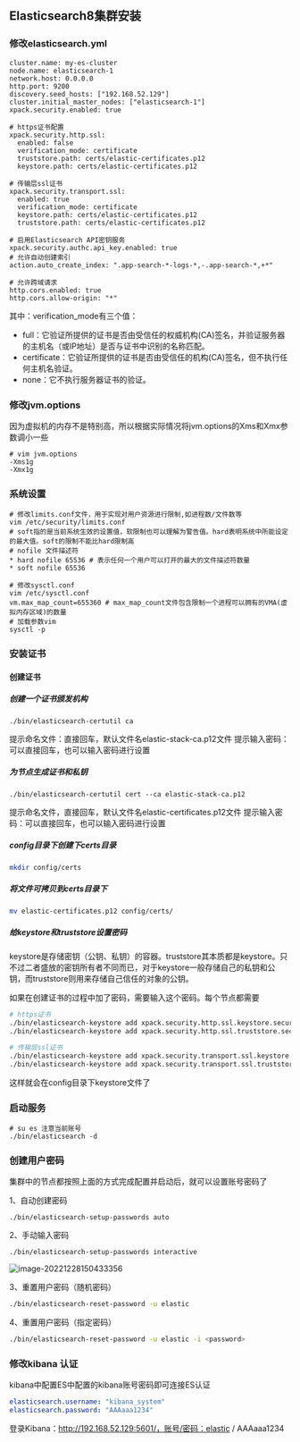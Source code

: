 ## Elasticsearch8集群安装

### 修改elasticsearch.yml

```properties
cluster.name: my-es-cluster
node.name: elasticsearch-1
network.host: 0.0.0.0
http.port: 9200
discovery.seed_hosts: ["192.168.52.129"]
cluster.initial_master_nodes: ["elasticsearch-1"]
xpack.security.enabled: true

# https证书配置
xpack.security.http.ssl:
  enabled: false
  verification_mode: certificate
  truststore.path: certs/elastic-certificates.p12
  keystore.path: certs/elastic-certificates.p12

# 传输层ssl证书
xpack.security.transport.ssl:
  enabled: true
  verification_mode: certificate
  keystore.path: certs/elastic-certificates.p12
  truststore.path: certs/elastic-certificates.p12

# 启用Elasticsearch API密钥服务
xpack.security.authc.api_key.enabled: true
# 允许自动创建索引
action.auto_create_index: ".app-search-*-logs-*,-.app-search-*,+*"

# 允许跨域请求
http.cors.enabled: true
http.cors.allow-origin: "*"
```

其中：verification_mode有三个值：

- full：它验证所提供的证书是否由受信任的权威机构(CA)签名，并验证服务器的主机名（或IP地址）是否与证书中识别的名称匹配。
- certificate：它验证所提供的证书是否由受信任的机构(CA)签名，但不执行任何主机名验证。
- none：它不执行服务器证书的验证。



### 修改jvm.options

因为虚拟机的内存不是特别高，所以根据实际情况将jvm.options的Xms和Xmx参数调小一些

```properties
# vim jvm.options
-Xms1g
-Xmx1g
```



### 系统设置

```shell
# 修改limits.conf文件，用于实现对用户资源进行限制,如进程数/文件数等
vim /etc/security/limits.conf
# soft指的是当前系统生效的设置值，软限制也可以理解为警告值。hard表明系统中所能设定的最大值。soft的限制不能比hard限制高
# nofile 文件描述符
* hard nofile 65536 # 表示任何一个用户可以打开的最大的文件描述符数量
* soft nofile 65536

# 修改sysctl.conf
vim /etc/sysctl.conf 
vm.max_map_count=655360 # max_map_count文件包含限制一个进程可以拥有的VMA(虚拟内存区域)的数量
# 加载参数vim
sysctl -p
```



### 安装证书

#### 创建证书

##### 创建一个证书颁发机构

```shell
./bin/elasticsearch-certutil ca
```

提示命名文件：直接回车，默认文件名elastic-stack-ca.p12文件 提示输入密码：可以直接回车，也可以输入密码进行设置

##### 为节点生成证书和私钥

```shell
./bin/elasticsearch-certutil cert --ca elastic-stack-ca.p12
```

提示命名文件，直接回车，默认文件名elastic-certificates.p12文件 提示输入密码：可以直接回车，也可以输入密码进行设置

##### config目录下创建下certs目录

```bash
mkdir config/certs 
```

##### 将文件可拷贝到certs目录下

```bash
mv elastic-certificates.p12 config/certs/
```

##### 给keystore和truststore设置密码

keystore是存储密钥（公钥、私钥）的容器。truststore其本质都是keystore。只不过二者盛放的密钥所有者不同而已，对于keystore一般存储自己的私钥和公钥，而truststore则用来存储自己信任的对象的公钥。

如果在创建证书的过程中加了密码，需要输入这个密码。每个节点都需要

```bash
# https证书
./bin/elasticsearch-keystore add xpack.security.http.ssl.keystore.secure_password
./bin/elasticsearch-keystore add xpack.security.http.ssl.truststore.secure_password

# 传输层ssl证书
./bin/elasticsearch-keystore add xpack.security.transport.ssl.keystore.secure_password
./bin/elasticsearch-keystore add xpack.security.transport.ssl.truststore.secure_password
```

这样就会在config目录下keystore文件了



### 启动服务

```shell
# su es 注意当前账号
./bin/elasticsearch -d
```



### 创建用户密码

集群中的节点都按照上面的方式完成配置并启动后，就可以设置账号密码了

1、自动创建密码

```shell
./bin/elasticsearch-setup-passwords auto
```

2、手动输入密码

```shell
./bin/elasticsearch-setup-passwords interactive
```

![image-20221228150433356](https://winnxudong.oss-cn-shanghai.aliyuncs.com/images/image-20221228150433356.png)

3、重置用户密码（随机密码）

```bash
./bin/elasticsearch-reset-password -u elastic
```

4、重置用户密码（指定密码）

```bash
./bin/elasticsearch-reset-password -u elastic -i <password>
```



### 修改kibana 认证

kibana中配置ES中配置的kibana账号密码即可连接ES认证

```yaml
elasticsearch.username: "kibana_system"
elasticsearch.password: "AAAaaa1234"
```

登录Kibana：http://192.168.52.129:5601/，账号/密码：elastic / AAAaaa1234
